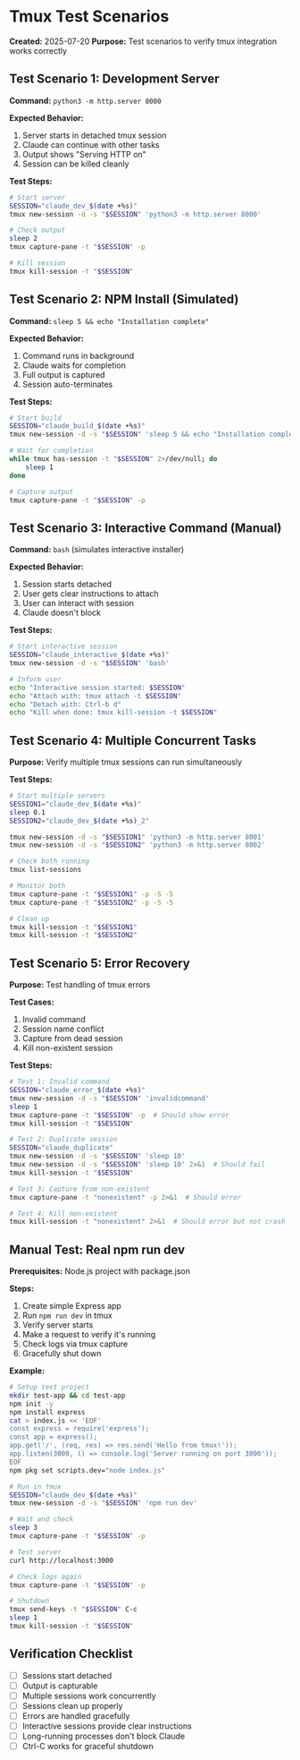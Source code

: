 # Tmux Test Scenarios

**Created:** 2025-07-20
**Purpose:** Test scenarios to verify tmux integration works correctly

## Test Scenario 1: Development Server

**Command:** `python3 -m http.server 8000`

**Expected Behavior:**
1. Server starts in detached tmux session
2. Claude can continue with other tasks
3. Output shows "Serving HTTP on"
4. Session can be killed cleanly

**Test Steps:**
```bash
# Start server
SESSION="claude_dev_$(date +%s)"
tmux new-session -d -s "$SESSION" 'python3 -m http.server 8000'

# Check output
sleep 2
tmux capture-pane -t "$SESSION" -p

# Kill session
tmux kill-session -t "$SESSION"
```

## Test Scenario 2: NPM Install (Simulated)

**Command:** `sleep 5 && echo "Installation complete"`

**Expected Behavior:**
1. Command runs in background
2. Claude waits for completion
3. Full output is captured
4. Session auto-terminates

**Test Steps:**
```bash
# Start build
SESSION="claude_build_$(date +%s)"
tmux new-session -d -s "$SESSION" 'sleep 5 && echo "Installation complete"'

# Wait for completion
while tmux has-session -t "$SESSION" 2>/dev/null; do
    sleep 1
done

# Capture output
tmux capture-pane -t "$SESSION" -p
```

## Test Scenario 3: Interactive Command (Manual)

**Command:** `bash` (simulates interactive installer)

**Expected Behavior:**
1. Session starts detached
2. User gets clear instructions to attach
3. User can interact with session
4. Claude doesn't block

**Test Steps:**
```bash
# Start interactive session
SESSION="claude_interactive_$(date +%s)"
tmux new-session -d -s "$SESSION" 'bash'

# Inform user
echo "Interactive session started: $SESSION"
echo "Attach with: tmux attach -t $SESSION"
echo "Detach with: Ctrl-b d"
echo "Kill when done: tmux kill-session -t $SESSION"
```

## Test Scenario 4: Multiple Concurrent Tasks

**Purpose:** Verify multiple tmux sessions can run simultaneously

**Test Steps:**
```bash
# Start multiple servers
SESSION1="claude_dev_$(date +%s)"
sleep 0.1
SESSION2="claude_dev_$(date +%s)_2"

tmux new-session -d -s "$SESSION1" 'python3 -m http.server 8001'
tmux new-session -d -s "$SESSION2" 'python3 -m http.server 8002'

# Check both running
tmux list-sessions

# Monitor both
tmux capture-pane -t "$SESSION1" -p -S -5
tmux capture-pane -t "$SESSION2" -p -S -5

# Clean up
tmux kill-session -t "$SESSION1"
tmux kill-session -t "$SESSION2"
```

## Test Scenario 5: Error Recovery

**Purpose:** Test handling of tmux errors

**Test Cases:**
1. Invalid command
2. Session name conflict
3. Capture from dead session
4. Kill non-existent session

**Test Steps:**
```bash
# Test 1: Invalid command
SESSION="claude_error_$(date +%s)"
tmux new-session -d -s "$SESSION" 'invalidcommand'
sleep 1
tmux capture-pane -t "$SESSION" -p  # Should show error
tmux kill-session -t "$SESSION"

# Test 2: Duplicate session
SESSION="claude_duplicate"
tmux new-session -d -s "$SESSION" 'sleep 10'
tmux new-session -d -s "$SESSION" 'sleep 10' 2>&1  # Should fail
tmux kill-session -t "$SESSION"

# Test 3: Capture from non-existent
tmux capture-pane -t "nonexistent" -p 2>&1  # Should error

# Test 4: Kill non-existent
tmux kill-session -t "nonexistent" 2>&1  # Should error but not crash
```

## Manual Test: Real npm run dev

**Prerequisites:** Node.js project with package.json

**Steps:**
1. Create simple Express app
2. Run `npm run dev` in tmux
3. Verify server starts
4. Make a request to verify it's running
5. Check logs via tmux capture
6. Gracefully shut down

**Example:**
```bash
# Setup test project
mkdir test-app && cd test-app
npm init -y
npm install express
cat > index.js << 'EOF'
const express = require('express');
const app = express();
app.get('/', (req, res) => res.send('Hello from tmux!'));
app.listen(3000, () => console.log('Server running on port 3000'));
EOF
npm pkg set scripts.dev="node index.js"

# Run in tmux
SESSION="claude_dev_$(date +%s)"
tmux new-session -d -s "$SESSION" 'npm run dev'

# Wait and check
sleep 3
tmux capture-pane -t "$SESSION" -p

# Test server
curl http://localhost:3000

# Check logs again
tmux capture-pane -t "$SESSION" -p

# Shutdown
tmux send-keys -t "$SESSION" C-c
sleep 1
tmux kill-session -t "$SESSION"
```

## Verification Checklist

- [ ] Sessions start detached
- [ ] Output is capturable
- [ ] Multiple sessions work concurrently
- [ ] Sessions clean up properly
- [ ] Errors are handled gracefully
- [ ] Interactive sessions provide clear instructions
- [ ] Long-running processes don't block Claude
- [ ] Ctrl-C works for graceful shutdown